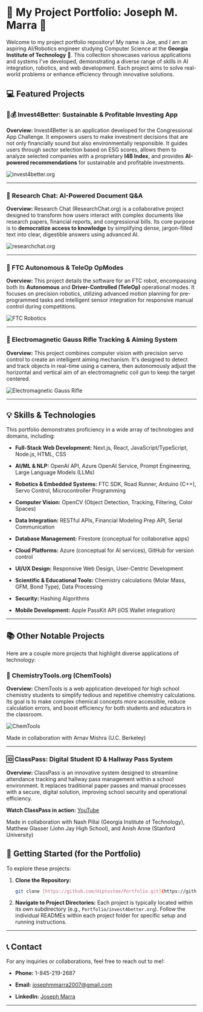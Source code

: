 # 🌟 My Project Portfolio: Joseph M. Marra 🚀

Welcome to my project portfolio repository! My name is Joe, and I am an aspiring AI/Robotics engineer studying Computer Science at the **Georgia Institute of Technology** 🐝. This collection showcases various applications and systems I've developed, demonstrating a diverse range of skills in AI integration, robotics, and web development. Each project aims to solve real-world problems or enhance efficiency through innovative solutions.

## 💻 Featured Projects

### 🌱💰 Invest4Better: Sustainable & Profitable Investing App

**Overview:** Invest4Better is an application developed for the Congressional App Challenge. It empowers users to make investment decisions that are not only financially sound but also environmentally responsible. It guides users through sector selection based on ESG scores, allows them to analyze selected companies with a proprietary **I4B Index**, and provides **AI-powered recommendations** for sustainable and profitable investments.

![invest4better.org](/images/invest4better.png)

---

### 💬 Research Chat: AI-Powered Document Q&A

**Overview:** Research Chat (ResearchChat.org) is a collaborative project designed to transform how users interact with complex documents like research papers, financial reports, and congressional bills. Its core purpose is to **democratize access to knowledge** by simplifying dense, jargon-filled text into clear, digestible answers using advanced AI.

![researchchat.org](/images/researchchat.png)

---

### 🤖 FTC Autonomous & TeleOp OpModes

**Overview:** This project details the software for an FTC robot, encompassing both its **Autonomous** and **Driver-Controlled (TeleOp)** operational modes. It focuses on precision robotics, utilizing advanced motion planning for pre-programmed tasks and intelligent sensor integration for responsive manual control during competitions.

![FTC Robotics](/images/jaybots.png)

---

### 🔫 Electromagnetic Gauss Rifle Tracking & Aiming System

**Overview:** This project combines computer vision with precision servo control to create an intelligent aiming mechanism. It's designed to detect and track objects in real-time using a camera, then autonomously adjust the horizontal and vertical aim of an electromagnetic coil gun to keep the target centered.

![Electromagnetic Gauss Rifle](/images/gaussrifle.png)

---

## 💡 Skills & Technologies

This portfolio demonstrates proficiency in a wide array of technologies and domains, including:

- **Full-Stack Web Development:** Next.js, React, JavaScript/TypeScript, Node.js, HTML, CSS

- **AI/ML & NLP:** OpenAI API, Azure OpenAI Service, Prompt Engineering, Large Language Models (LLMs)

- **Robotics & Embedded Systems:** FTC SDK, Road Runner, Arduino (C++), Servo Control, Microcontroller Programming

- **Computer Vision:** OpenCV (Object Detection, Tracking, Filtering, Color Spaces)

- **Data Integration:** RESTful APIs, Financial Modeling Prep API, Serial Communication

- **Database Management:** Firestore (conceptual for collaborative apps)

- **Cloud Platforms:** Azure (conceptual for AI services), GitHub for version control

- **UI/UX Design:** Responsive Web Design, User-Centric Development

- **Scientific & Educational Tools:** Chemistry calculations (Molar Mass, GFM, Bond Type), Data Processing

- **Security:** Hashing Algorithms

- **Mobile Development:** Apple PassKit API (iOS Wallet integration)

---

## 📚 Other Notable Projects

Here are a couple more projects that highlight diverse applications of technology:

### 🧪 ChemistryTools.org (ChemTools)

**Overview:** ChemTools is a web application developed for high school chemistry students to simplify tedious and repetitive chemistry calculations. Its goal is to make complex chemical concepts more accessible, reduce calculation errors, and boost efficiency for both students and educators in the classroom.

![ChemTools](/images/chemtools.png)

Made in collaboration with Arnav Mishra (U.C. Berkeley)

---

### 🆔 ClassPass: Digital Student ID & Hallway Pass System

**Overview:** ClassPass is an innovative system designed to streamline attendance tracking and hallway pass management within a school environment. It replaces traditional paper passes and manual processes with a secure, digital solution, improving school security and operational efficiency.

**Watch ClassPass in action:** [YouTube](https://www.youtube.com/watch?v=s2mmniL59G4)

Made in collaboration with Nash Pillai (Georgia Institute of Technology), Matthew Glasser (John Jay High School), and Anish Anne (Stanford University)

## 🚀 Getting Started (for the Portfolio)

To explore these projects:

1.  **Clone the Repository:**

    ```bash
    git clone [https://github.com/Hiptostee/Portfolio.git](https://github.com/Hiptostee/Portfolio.git)
    ```

2.  **Navigate to Project Directories:**
    Each project is typically located within its own subdirectory (e.g., `Portfolio/invest4better.org`). Follow the individual READMEs within each project folder for specific setup and running instructions.

---

## 📞 Contact

For any inquiries or collaborations, feel free to reach out to me!:

- **Phone:** 1-845-219-2687

- **Email:** josephmmarra2007@gmail.com

- **LinkedIn:** [Joseph Marra](linkedin.com/in/joseph-marra-245185273/)

---
